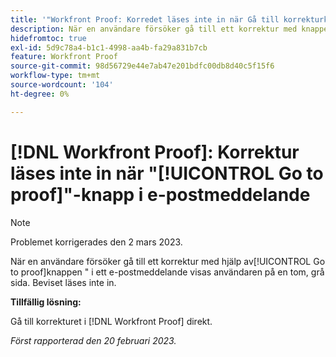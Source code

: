 ```yaml
---
title: '"Workfront Proof: Korredet läses inte in när Gå till korrekturknapp används i e-postmeddelanden'
description: När en användare försöker gå till ett korrektur med knappen Gå till korrektur i ett e-postmeddelande, kommer användaren till en tom, grå sida. Beviset läses inte in.
hidefromtoc: true
exl-id: 5d9c78a4-b1c1-4998-aa4b-fa29a831b7cb
feature: Workfront Proof
source-git-commit: 98d56729e44e7ab47e201bdfc00db8d40c5f15f6
workflow-type: tm+mt
source-wordcount: '104'
ht-degree: 0%

---
```


# [!DNL Workfront Proof]: Korrektur läses inte in när &quot;[!UICONTROL Go to proof]&quot;-knapp i e-postmeddelande

>[!NOTE]
>
>Problemet korrigerades den 2 mars 2023.

När en användare försöker gå till ett korrektur med hjälp av[!UICONTROL Go to proof]knappen &quot; i ett e-postmeddelande visas användaren på en tom, grå sida. Beviset läses inte in.

**Tillfällig lösning:**

Gå till korrekturet i [!DNL Workfront Proof] direkt.

_Först rapporterad den 20 februari 2023._
